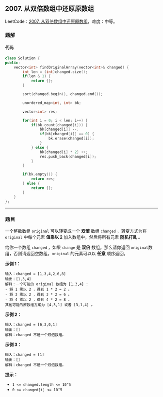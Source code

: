 ## 2007. 从双倍数组中还原原数组

LeetCode：[2007. 从双倍数组中还原原数组](https://leetcode.cn/problems/find-original-array-from-doubled-array/)，难度：中等。

### 题解

#### 代码

```c++
class Solution {
public:
    vector<int> findOriginalArray(vector<int>& changed) {
        int len = (int)changed.size();
        if(len & 1) {
            return {};
        }

        sort(changed.begin(), changed.end());

        unordered_map<int, int> bk;

        vector<int> res;

        for(int i = 0; i < len; i++) {
            if(bk.count(changed[i])) {
                bk[changed[i]] --;
                if(bk[changed[i]] == 0) {
                    bk.erase(changed[i]);
                }
            } else {
                bk[changed[i] * 2] ++;
                res.push_back(changed[i]);
            }
        }

        if(bk.empty()) {
            return res;
        } else {
            return {};
        }
    }
};
```



---



### 题目

一个整数数组 `original` 可以转变成一个 **双倍** 数组 `changed` ，转变方式为将 `original` 中每个元素 **值乘以 2** 加入数组中，然后将所有元素 **随机打乱** 。

给你一个数组 `changed` ，如果 `change` 是 **双倍** 数组，那么请你返回 `original`数组，否则请返回空数组。`original` 的元素可以以 **任意** 顺序返回。

 

**示例 1：**

```
输入：changed = [1,3,4,2,6,8]
输出：[1,3,4]
解释：一个可能的 original 数组为 [1,3,4] :
- 将 1 乘以 2 ，得到 1 * 2 = 2 。
- 将 3 乘以 2 ，得到 3 * 2 = 6 。
- 将 4 乘以 2 ，得到 4 * 2 = 8 。
其他可能的原数组方案为 [4,3,1] 或者 [3,1,4] 。
```

**示例 2：**

```
输入：changed = [6,3,0,1]
输出：[]
解释：changed 不是一个双倍数组。
```

**示例 3：**

```
输入：changed = [1]
输出：[]
解释：changed 不是一个双倍数组。
```

 

**提示：**

- `1 <= changed.length <= 10^5`
- `0 <= changed[i] <= 10^5`


